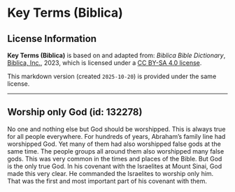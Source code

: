 # Key Terms (Biblica)

## License Information

**Key Terms (Biblica)** is based on and adapted from: _Biblica Bible Dictionary_, [Biblica, Inc.](https://www.biblica.com/), 2023, which is licensed under a [CC BY-SA 4.0 license](https://creativecommons.org/licenses/by-sa/4.0/legalcode.en).

This markdown version (created `2025-10-20`) is provided under the same license.



--------------------------------

## Worship only God (id: 132278)

No one and nothing else but God should be worshipped. This is always true for all people everywhere. For hundreds of years, Abraham’s family line had worshipped God. Yet many of them had also worshipped false gods at the same time. The people groups all around them also worshipped many false gods. This was very common in the times and places of the Bible. But God is the only true God. In his covenant with the Israelites at Mount Sinai, God made this very clear. He commanded the Israelites to worship only him. That was the first and most important part of his covenant with them.



